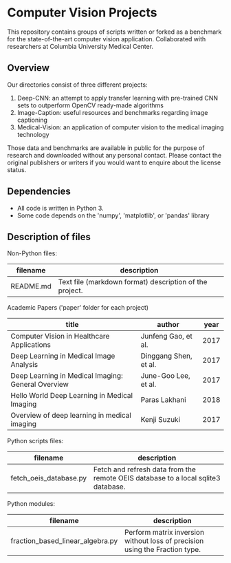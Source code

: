Computer Vision Projects
==========

This repository contains groups of scripts written or forked as a benchmark for 
the state-of-the-art computer vision application. Collaborated with researchers at Columbia University Medical Center.

Overview
--------

Our directories consist of three different projects:

1. Deep-CNN: an attempt to apply transfer learning with pre-trained CNN sets to outperform OpenCV ready-made algorithms
2. Image-Caption: useful resources and benchmarks regarding image captioning
3. Medical-Vision: an application of computer vision to the medical imaging technology

Those data and benchmarks are available in public for the purpose of research and downloaded without any personal contact. Please contact the original publishers or writers if you would want to enquire about the license status. 

Dependencies
------------

- All code is written in Python 3.
- Some code depends on the 'numpy', 'matplotlib', or 'pandas' library


Description of files
--------------------

Non-Python files:

filename                          |  description
----------------------------------|------------------------------------------------------------------------------------
README.md                         |  Text file (markdown format) description of the project.

Academic Papers ('paper' folder for each project)

title                                                 |  author                             |        year
------------------------------------------------------|-------------------------------------|---------------------------
Computer Vision in Healthcare Applications            | Junfeng Gao, et al.                 | 2017
Deep Learning in Medical Image Analysis               | Dinggang Shen, et al.               | 2017
Deep Learning in Medical Imaging: General Overview    | June-Goo Lee, et al.                | 2017
Hello World Deep Learning in Medical Imaging          | Paras Lakhani                       | 2018
Overview of deep learning in medical imaging          | Kenji Suzuki                        | 2017




Python scripts files:

filename                          |  description
----------------------------------|------------------------------------------------------------------------------------
fetch_oeis_database.py            |  Fetch and refresh data from the remote OEIS database to a local sqlite3 database.

Python modules:

filename                          |  description
----------------------------------|------------------------------------------------------------------------------------
fraction_based_linear_algebra.py  |  Perform matrix inversion without loss of precision using the Fraction type.


